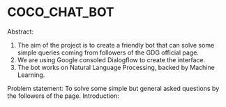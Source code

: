 # COCO_CHAT_BOT
Abstract: 
1. The aim of the project is to create a friendly bot that can solve some simple queries coming from followers of the GDG official page.
2. We are using Google consoled Dialogflow to create the interface.
3. The bot works on Natural Language Processing, backed by Machine Learning.

Problem statement:
To solve some simple but general asked questions by the followers of the page.
Introduction:
